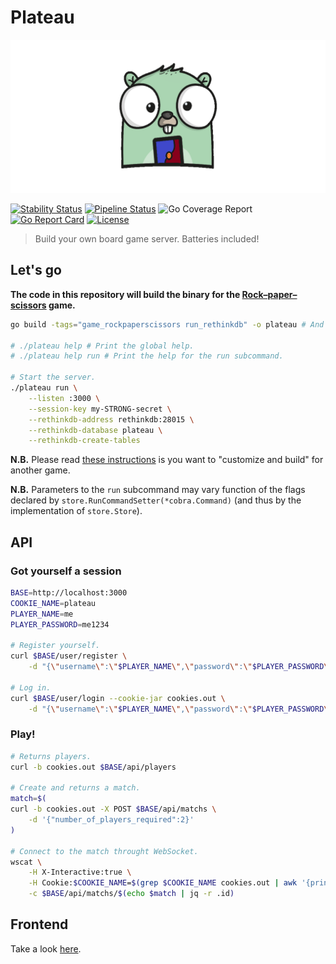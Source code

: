 # Plateau

<p align="center">
    <img src="docs/content/assets/img/plateau-logo.png" alt="Plateau" title="Plateau" />
</p>

[![Stability Status](https://img.shields.io/badge/stability-work_in_progress-red.svg)](https://github.com/orangemug/stability-badges)
[![Pipeline Status](https://gitlab.com/le-garff-yoann/plateau/badges/master/pipeline.svg)](https://gitlab.com/le-garff-yoann/plateau/pipelines)
![Go Coverage Report](https://gitlab.com/le-garff-yoann/plateau/badges/master/coverage.svg?job=go:test)
[![Go Report Card](https://goreportcard.com/badge/github.com/le-garff-yoann/plateau)](https://goreportcard.com/report/github.com/le-garff-yoann/plateau)
[![License](https://img.shields.io/badge/License-Apache%202.0-blue.svg)](LICENSE)

> Build your own board game server. Batteries included!

## Let's go

**The code in this repository will build the binary for the [Rock–paper–scissors](https://en.wikipedia.org/wiki/Rock%E2%80%93paper%E2%80%93scissors) game.**

```bash
go build -tags="game_rockpaperscissors run_rethinkdb" -o plateau # And build to use RethinkDB as the store.

# ./plateau help # Print the global help.
# ./plateau help run # Print the help for the run subcommand.

# Start the server.
./plateau run \
    --listen :3000 \
    --session-key my-STRONG-secret \
    --rethinkdb-address rethinkdb:28015 \
    --rethinkdb-database plateau \
    --rethinkdb-create-tables
```

**N.B.** Please read [these instructions](CUSTOMIZING.md) is you want to "customize and build" for another game.

**N.B.** Parameters to the `run` subcommand may vary function of the flags declared by `store.RunCommandSetter(*cobra.Command)` (and thus by the implementation of `store.Store`).

## API

### Got yourself a session

```bash
BASE=http://localhost:3000
COOKIE_NAME=plateau
PLAYER_NAME=me
PLAYER_PASSWORD=me1234

# Register yourself.
curl $BASE/user/register \
    -d "{\"username\":\"$PLAYER_NAME\",\"password\":\"$PLAYER_PASSWORD\"}"

# Log in.
curl $BASE/user/login --cookie-jar cookies.out \
    -d "{\"username\":\"$PLAYER_NAME\",\"password\":\"$PLAYER_PASSWORD\"}"
```

### Play!

```bash
# Returns players.
curl -b cookies.out $BASE/api/players

# Create and returns a match.
match=$(
curl -b cookies.out -X POST $BASE/api/matchs \
    -d '{"number_of_players_required":2}'
)

# Connect to the match throught WebSocket.
wscat \
    -H X-Interactive:true \
    -H Cookie:$COOKIE_NAME=$(grep $COOKIE_NAME cookies.out | awk '{print $7}') \
    -c $BASE/api/matchs/$(echo $match | jq -r .id)
```

## Frontend

Take a look [here](vue/plateau/).
